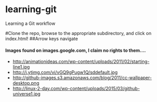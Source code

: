 # learning-git
Learning a Git workflow

#Clone the repo, browse to the appropriate subdirectory, and click on index.html!
##Arrow keys navigate

#### Images found on images.google.com, I claim no rights to them....
  * http://animationideas.com/wp-content/uploads/2011/02/starting-line1.jpg
  * http://i.ytimg.com/vi/vGQ9gPugw1Q/sddefault.jpg
  * http://github-images.s3.amazonaws.com/blog/2011/cc-wallpaper-desktop.png
  * http://linux-2-day.com/wp-content/uploads/2015/03/github-universe1.jpg
